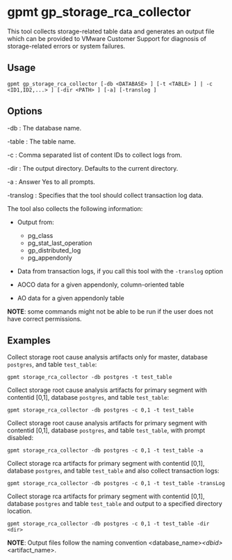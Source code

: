 # gpmt gp_storage_rca_collector 

This tool collects storage-related table data and generates an output file which can be provided to VMware Customer Support for diagnosis of storage-related errors or system failures.

## <a id="usage"></a>Usage 

```
gpmt gp_storage_rca_collector [-db <DATABASE> ] [-t <TABLE> ] | -c <ID1,ID2,...> ] [-dir <PATH> ] [-a] [-translog ]
```

## <a id="opts"></a>Options 

-db
:   The database name.

-table
:   The table name.

-c
:   Comma separated list of content IDs to collect logs from.

-dir
:   The output directory. Defaults to the current directory.

-a
:   Answer Yes to all prompts.

-translog
:   Specifies that the tool should collect transaction log data. 

The tool also collects the following information:

- Output from:

    - pg_class
    - pg_stat_last_operation
    - gp_distributed_log
    - pg_appendonly

- Data from transaction logs, if you call this tool with the `-translog` option

- AOCO data for a given appendonly, column-oriented table

- AO data for a given appendonly table

**NOTE**: some commands might not be able to be run if the user does not have correct permissions.

## <a id="exs"></a>Examples 

Collect storage root cause analysis artifacts only for master, database `postgres`, and table `test_table`:

```
gpmt storage_rca_collector -db postgres -t test_table
```

Collect storage root cause analysis artifacts for primary segment with contentid [0,1], database `postgres`, and table `test_table`:

```
gpmt storage_rca_collector -db postgres -c 0,1 -t test_table
```

Collect storage root cause analysis artifacts for primary segment with contentid [0,1], database `postgres`, and table `test_table`, with prompt disabled:

```
gpmt storage_rca_collector -db postgres -c 0,1 -t test_table -a
```

Collect storage rca artifacts for primary segment with contentid [0,1], database `postgres`, and table `test_table` and also collect transaction logs:

```
gpmt storage_rca_collector -db postgres -c 0,1 -t test_table -transLog
```

Collect storage rca artifacts for primary segment with contentid [0,1], database `postgres` and table `test_table` and output to a specified directory location.

```
gpmt storage_rca_collector -db postgres -c 0,1 -t test_table -dir <dir>
```

**NOTE**: Output files follow the naming convention \<database_name>_\<dbid>_\<artifact_name>.